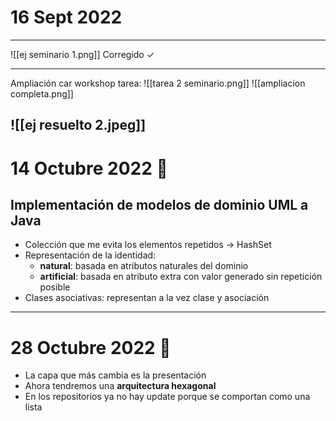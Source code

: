 # 16 Sept 2022
---
![[ej seminario 1.png]]
Corregido ✓

---
Ampliación car workshop tarea:
![[tarea 2 seminario.png]]
![[ampliacion completa.png]]

![[ej resuelto 2.jpeg]]
---
# 14 Octubre 2022 🗿

## Implementación de modelos de dominio UML  a Java

- Colección que me evita los elementos repetidos -> HashSet
- Representación de la identidad:
	- **natural**: basada en atributos naturales del dominio
	- **artificial**: basada en atributo extra con valor generado sin repetición posible
- Clases asociativas: representan a la vez clase y asociación

---

# 28 Octubre 2022 🦧
- La capa que más cambia es la presentación
- Ahora tendremos una **arquitectura hexagonal**
- En los repositorios ya no hay update porque se comportan como una lista